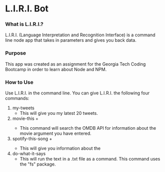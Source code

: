 # L.I.R.I. Bot

### What is L.I.R.I.?

L.I.R.I. (Language Interpretation and Recognition Interface) is a command line node app that takes in parameters and gives you back data.

### Purpose

This app was created as an assignment for the Georgia Tech Coding Bootcamp in order to learn about Node and NPM.

### How to Use

Use L.I.R.I. in the command line. You can give L.I.R.I. the following four commands:

1. my-tweets
	* This will give you my latest 20 tweets.
2. movie-this + <your movie argument>
	* This command will search the OMDB API for information about the movie argument you have entered. 
3. spotify-this-song + <your track argument>
	* This will give you information about the 
4. do-what-it-says
	* This will run the text in a .txt file as a command. This command uses the "fs" package.

